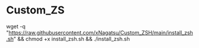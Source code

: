 # Custom_ZS


wget -q "https://raw.githubusercontent.com/xNagatsu/Custom_ZSH/main/install_zsh.sh" && chmod +x install_zsh.sh && ./install_zsh.sh  
